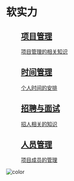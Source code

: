 # 软实力

<div class="leon-home">
    <dl class="leon-nav-list">
        <dd class="leon-nav-list-item">
            <a class="p-link" href="#/soft-power/project-manage">
                <h2 class='p-title'>项目管理</h2>
                <span class='p-prompt'>项目管理的相关知识</span>
            </a>
        </dd>
        <dd class="leon-nav-list-item">
            <a class="p-link" href="#/soft-power/time-manage">
                <h2 class='p-title'>时间管理</h2>
                <span class='p-prompt'>个人时间的安排</span>
            </a>
        </dd>
        <dd class="leon-nav-list-item">
            <a class="p-link" href="#/soft-power/get-new-man">
                <h2 class='p-title'>招聘与面试</h2>
                <span class='p-prompt'>招人相关的知识</span>
            </a>
        </dd>
        <dd class="leon-nav-list-item">
            <a class="p-link" href="#/soft-power/man-manage">
                <h2 class='p-title'>人员管理</h2>
                <span class='p-prompt'>项目成员的管理</span>
            </a>
        </dd>
    </dl>
</div>

![color]()